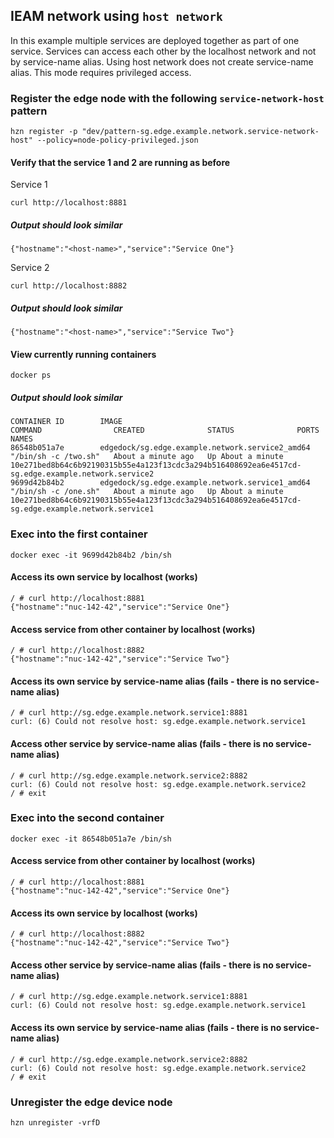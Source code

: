 ## IEAM network using `host network`

In this example multiple services are deployed together as part of one service. Services can access each other by the localhost network and not by service-name alias. Using host network does not create service-name alias. This mode requires privileged access.

### Register the edge node with the following `service-network-host` pattern
```
hzn register -p "dev/pattern-sg.edge.example.network.service-network-host" --policy=node-policy-privileged.json
```
#### Verify that the service 1 and 2 are running as before
Service 1
```
curl http://localhost:8881
```
##### Output should look similar
```
{"hostname":"<host-name>","service":"Service One"}
```
Service 2
```
curl http://localhost:8882
```
##### Output should look similar
```
{"hostname":"<host-name>","service":"Service Two"}
```
#### View currently running containers
```
docker ps
```
##### Output should look similar
```
CONTAINER ID        IMAGE                                             COMMAND                CREATED              STATUS              PORTS               NAMES
86548b051a7e        edgedock/sg.edge.example.network.service2_amd64   "/bin/sh -c /two.sh"   About a minute ago   Up About a minute                       10e271bed8b64c6b92190315b55e4a123f13cdc3a294b516408692ea6e4517cd-sg.edge.example.network.service2
9699d42b84b2        edgedock/sg.edge.example.network.service1_amd64   "/bin/sh -c /one.sh"   About a minute ago   Up About a minute                       10e271bed8b64c6b92190315b55e4a123f13cdc3a294b516408692ea6e4517cd-sg.edge.example.network.service1
```

### Exec into the first container
```
docker exec -it 9699d42b84b2 /bin/sh
```
#### Access its own service by localhost (works)
```
/ # curl http://localhost:8881
{"hostname":"nuc-142-42","service":"Service One"}
```
#### Access service from other container by localhost (works)
```
/ # curl http://localhost:8882
{"hostname":"nuc-142-42","service":"Service Two"}
```
#### Access its own service by service-name alias (fails - there is no service-name alias)
```
/ # curl http://sg.edge.example.network.service1:8881
curl: (6) Could not resolve host: sg.edge.example.network.service1
```
#### Access other service by service-name alias (fails - there is no service-name alias)
```
/ # curl http://sg.edge.example.network.service2:8882
curl: (6) Could not resolve host: sg.edge.example.network.service2
/ # exit
```
### Exec into the second container
```
docker exec -it 86548b051a7e /bin/sh
```
#### Access service from other container by localhost (works)
```
/ # curl http://localhost:8881
{"hostname":"nuc-142-42","service":"Service One"}
```
#### Access its own service by localhost (works)
```
/ # curl http://localhost:8882
{"hostname":"nuc-142-42","service":"Service Two"}
```
#### Access other service by service-name alias (fails - there is no service-name alias)
```
/ # curl http://sg.edge.example.network.service1:8881
curl: (6) Could not resolve host: sg.edge.example.network.service1
```
#### Access its own service by service-name alias (fails - there is no service-name alias)
```
/ # curl http://sg.edge.example.network.service2:8882
curl: (6) Could not resolve host: sg.edge.example.network.service2
/ # exit
```
### Unregister the edge device node
```
hzn unregister -vrfD
```
